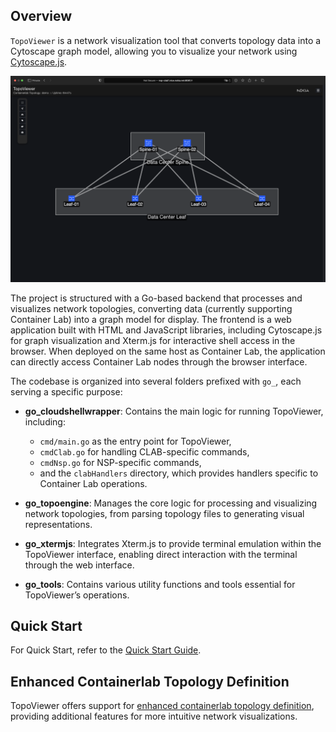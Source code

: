 ## Overview

`TopoViewer` is a network visualization tool that converts topology data into a Cytoscape graph model, allowing you to visualize your network using [Cytoscape.js](https://js.cytoscape.org).

![Group Visualization](./docs/containerlab-topology-definition-enhancement/containerlab-topology-definition-group.png)


The project is structured with a Go-based backend that processes and visualizes network topologies, converting data (currently supporting Container Lab) into a graph model for display. The frontend is a web application built with HTML and JavaScript libraries, including Cytoscape.js for graph visualization and Xterm.js for interactive shell access in the browser. When deployed on the same host as Container Lab, the application can directly access Container Lab nodes through the browser interface.

The codebase is organized into several folders prefixed with `go_`, each serving a specific purpose:

- **go_cloudshellwrapper**: Contains the main logic for running TopoViewer, including:
  - `cmd/main.go` as the entry point for TopoViewer,
  - `cmdClab.go` for handling CLAB-specific commands,
  - `cmdNsp.go` for NSP-specific commands,
  - and the `clabHandlers` directory, which provides handlers specific to Container Lab operations.

- **go_topoengine**: Manages the core logic for processing and visualizing network topologies, from parsing topology files to generating visual representations.

- **go_xtermjs**: Integrates Xterm.js to provide terminal emulation within the TopoViewer interface, enabling direct interaction with the terminal through the web interface.

- **go_tools**: Contains various utility functions and tools essential for TopoViewer’s operations.


## Quick Start
For Quick Start, refer to the [Quick Start Guide](https://github.com/asadarafat/topoViewer/blob/development/docs/quickstart/quickstart.md).


## Enhanced Containerlab Topology Definition

TopoViewer offers support for [enhanced containerlab topology definition](docs/containerlab-topology-definition-enhancement/readme.md), providing additional features for more intuitive network visualizations.

